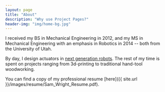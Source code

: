 ```yaml
---
layout: page
title: "About"
description: "Why use Project Pages?"
header-img: "img/home-bg.jpg"
---
```


I received my BS in Mechanical Engineering in 2012, and my MS in Mechanical Engineering with an emphasis in Robotics in 2014 -- both from the University of Utah. 

By day, I design actuators in [next generation robots](http://www.sarcos.com/products/guardian-xo/). The rest of my time is spent on projects ranging from 3d-printing to traditional hand-tool woodworking. 

You can find a copy of my professional resume [here]({{ site.url }}/images/resume/Sam_Wright_Resume.pdf).
